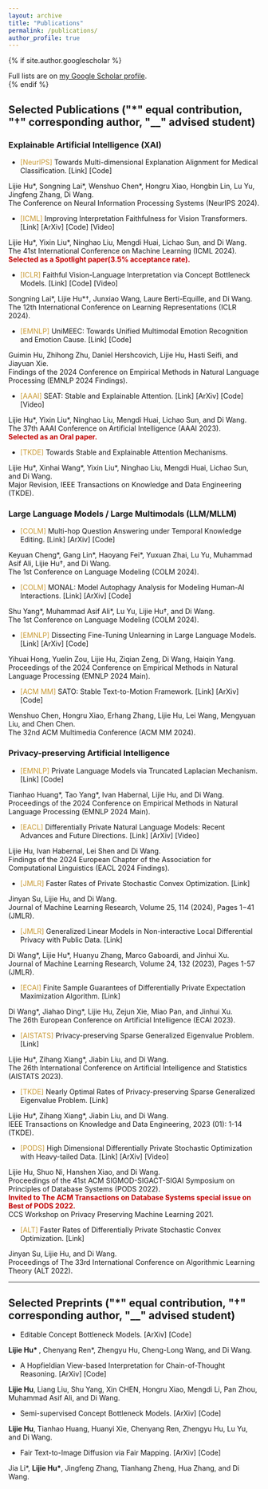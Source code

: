 ```yaml
---
layout: archive
title: "Publications"
permalink: /publications/
author_profile: true
---
```


{% if site.author.googlescholar %}
  <div class="wordwrap">Full lists are on <a href="{{site.author.googlescholar}}">my Google Scholar profile</a>.</div>
{% endif %}

## Selected Publications ("*" equal contribution, "†" corresponding author, "__" advised student)

### Explainable Artificial Intelligence (XAI)
- <p><a style="color: #C89933">[NeurIPS]</a> Towards Multi-dimensional Explanation Alignment for Medical Classification. [Link] [Code] <br>
Lijie Hu*, Songning Lai*, Wenshuo Chen*, Hongru Xiao, Hongbin Lin, Lu Yu, Jingfeng Zhang, Di Wang. <br>
The Conference on Neural Information Processing Systems (NeurIPS 2024).</p>

- <p><a style="color: #C89933">[ICML]</a> Improving Interpretation Faithfulness for Vision Transformers. [Link] [ArXiv] [Code] [Video] <br>
Lijie Hu*, Yixin Liu*, Ninghao Liu, Mengdi Huai, Lichao Sun, and Di Wang. <br>
The 41st International Conference on Machine Learning (ICML 2024). <br>
<b style="color: #C00000">Selected as a Spotlight paper(3.5% acceptance rate).</b></p>

- <p><a style="color: #C89933">[ICLR]</a> Faithful Vision-Language Interpretation via Concept Bottleneck Models. [Link] [Code] [Video] <br>
Songning Lai*, Lijie Hu*†, Junxiao Wang, Laure Berti-Equille, and Di Wang. <br>
The 12th International Conference on Learning Representations (ICLR 2024).</p>

- <p><a style="color: #C89933">[EMNLP]</a> UniMEEC: Towards Unified Multimodal Emotion Recognition and Emotion Cause. [Link] [Code] <br>
Guimin Hu, Zhihong Zhu, Daniel Hershcovich, Lijie Hu, Hasti Seifi, and Jiayuan Xie.<br>
Findings of the 2024 Conference on Empirical Methods in Natural Language Processing (EMNLP 2024 Findings).</p>

- <p><a style="color: #C89933">[AAAI]</a> SEAT: Stable and Explainable Attention. [Link] [ArXiv] [Code] [Video]<br>
Lijie Hu*, Yixin Liu*, Ninghao Liu, Mengdi Huai, Lichao Sun, and Di Wang.<br>
The 37th AAAI Conference on Artificial Intelligence (AAAI 2023).<br>
<b style="color: #C00000">Selected as an Oral paper.</b></p>

- <p><a style="color: #C89933">[TKDE]</a> Towards Stable and Explainable Attention Mechanisms.<br>
Lijie Hu*, Xinhai Wang*, Yixin Liu*, Ninghao Liu, Mengdi Huai, Lichao Sun, and Di Wang.<br>
Major Revision, IEEE Transactions on Knowledge and Data Engineering (TKDE).</p>

### Large Language Models / Large Multimodals (LLM/MLLM)
- <p><a style="color: #C89933">[COLM]</a> Multi-hop Question Answering under Temporal Knowledge Editing. [Link] [ArXiv] [Code]<br>
Keyuan Cheng*, Gang Lin*, Haoyang Fei*, Yuxuan Zhai, Lu Yu, Muhammad Asif Ali, Lijie Hu†, and Di Wang.<br>
The 1st Conference on Language Modeling (COLM 2024).</p>

- <p><a style="color: #C89933">[COLM]</a> MONAL: Model Autophagy Analysis for Modeling Human-AI Interactions. [Link] [ArXiv] [Code]<br>
Shu Yang*, Muhammad Asif Ali*, Lu Yu, Lijie Hu†, and Di Wang.<br>
The 1st Conference on Language Modeling (COLM 2024).</p>

- <p><a style="color: #C89933">[EMNLP]</a> Dissecting Fine-Tuning Unlearning in Large Language Models. [Link] [ArXiv] [Code]<br>
Yihuai Hong, Yuelin Zou, Lijie Hu, Ziqian Zeng, Di Wang, Haiqin Yang.<br>
Proceedings of the 2024 Conference on Empirical Methods in Natural Language Processing (EMNLP 2024 Main).</p>

- <p><a style="color: #C89933">[ACM MM]</a> SATO: Stable Text-to-Motion Framework. [Link] [ArXiv] [Code]<br>
Wenshuo Chen, Hongru Xiao, Erhang Zhang, Lijie Hu, Lei Wang, Mengyuan Liu, and Chen Chen.<br>
The 32nd ACM Multimedia Conference (ACM MM 2024).</p>

### Privacy-preserving Artificial Intelligence 
- <p><a style="color: #C89933">[EMNLP]</a> Private Language Models via Truncated Laplacian Mechanism. [Link] [Code]<br>
Tianhao Huang*, Tao Yang*, Ivan Habernal, Lijie Hu, and Di Wang.<br>
Proceedings of the 2024 Conference on Empirical Methods in Natural Language Processing (EMNLP 2024 Main).</p>  

- <p><a style="color: #C89933">[EACL]</a> Differentially Private Natural Language Models: Recent Advances and Future Directions. [Link] [ArXiv] [Video]<br>
Lijie Hu, Ivan Habernal, Lei Shen and Di Wang.<br>
Findings of the 2024 European Chapter of the Association for Computational Linguistics (EACL 2024 Findings). </p>

- <p><a style="color: #C89933">[JMLR]</a> Faster Rates of Private Stochastic Convex Optimization. [Link]<br>
Jinyan Su, Lijie Hu, and Di Wang.<br>
Journal of Machine Learning Research, Volume 25, 114 (2024), Pages 1−41 (JMLR).</p>

- <p><a style="color: #C89933">[JMLR]</a> Generalized Linear Models in Non-interactive Local Differential Privacy with Public Data. [Link]<br>
Di Wang*, Lijie Hu*, Huanyu Zhang, Marco Gaboardi, and Jinhui Xu.<br>
Journal of Machine Learning Research, Volume 24, 132 (2023), Pages 1-57 (JMLR).</p>

- <p><a style="color: #C89933">[ECAI]</a> Finite Sample Guarantees of Differentially Private Expectation Maximization Algorithm. [Link]<br>
Di Wang*, Jiahao Ding*, Lijie Hu, Zejun Xie, Miao Pan, and Jinhui Xu.<br>
The 26th European Conference on Artificial Intelligence (ECAI 2023).</p>

- <p><a style="color: #C89933">[AISTATS]</a> Privacy-preserving Sparse Generalized Eigenvalue Problem. [Link]<br>
Lijie Hu*, Zihang Xiang*, Jiabin Liu, and Di Wang.<br>
The 26th International Conference on Artificial Intelligence and Statistics (AISTATS 2023).</p>

- <p><a style="color: #C89933">[TKDE]</a> Nearly Optimal Rates of Privacy-preserving Sparse Generalized Eigenvalue Problem. [Link]<br>
Lijie Hu*, Zihang Xiang*, Jiabin Liu, and Di Wang.<br>
IEEE Transactions on Knowledge and Data Engineering, 2023 (01): 1-14 (TKDE).</p>

- <p><a style="color: #C89933">[PODS]</a> High Dimensional Differentially Private Stochastic Optimization with Heavy-tailed Data. [Link] [ArXiv] [Video]<br>
Lijie Hu, Shuo Ni, Hanshen Xiao, and Di Wang.<br>
Proceedings of the 41st ACM SIGMOD-SIGACT-SIGAI Symposium on Principles of Database Systems (PODS 2022).<br>
<b style="color: #C00000">Invited to The ACM Transactions on Database Systems special issue on Best of PODS 2022.</b><br>
CCS Workshop on Privacy Preserving Machine Learning 2021.</p>

- <p><a style="color: #C89933">[ALT]</a> Faster Rates of Differentially Private Stochastic Convex Optimization. [Link]<br>
Jinyan Su, Lijie Hu, and Di Wang.<br>
Proceedings of The 33rd International Conference on Algorithmic Learning Theory (ALT 2022).</p>

<hr />

## Selected Preprints ("*" equal contribution, "†" corresponding author, "__" advised student)
- <p> Editable Concept Bottleneck Models. [ArXiv] [Code]<br>
<b>Lijie Hu* </b>, Chenyang Ren*, Zhengyu Hu, Cheng-Long Wang, and Di Wang.</p>

- <p> A Hopfieldian View-based Interpretation for Chain-of-Thought Reasoning.  [ArXiv] [Code]<br>
<b>Lijie Hu</b>, Liang Liu, Shu Yang, Xin CHEN, Hongru Xiao, Mengdi Li, Pan Zhou, Muhammad Asif Ali, and Di Wang.</p>

- <p> Semi-supervised Concept Bottleneck Models. [ArXiv] [Code]<br>
<b>Lijie Hu</b>, Tianhao Huang, Huanyi Xie, Chenyang Ren, Zhengyu Hu, Lu Yu, and Di Wang.</p>

- <p> Fair Text-to-Image Diffusion via Fair Mapping. [ArXiv] [Code]<br>
Jia Li*, <b>Lijie Hu*</b>, Jingfeng Zhang, Tianhang Zheng, Hua Zhang, and Di Wang.</p>
